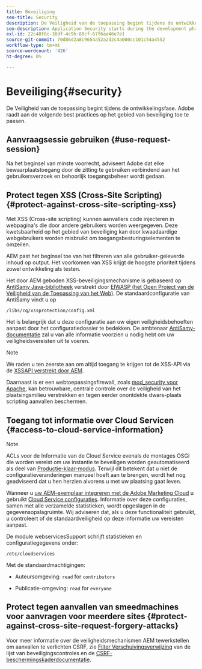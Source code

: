 ```yaml
---
title: Beveiliging
seo-title: Security
description: De Veiligheid van de toepassing begint tijdens de ontwikkelingsfase
seo-description: Application Security starts during the development phase
exl-id: 22c48f8c-38df-4c9b-88cf-67f6ae46e7e1
source-git-commit: 70d86d2a8c9654a52a2d2c4a000cc101c54a4552
workflow-type: tm+mt
source-wordcount: '426'
ht-degree: 0%

---
```


# Beveiliging{#security}

De Veiligheid van de toepassing begint tijdens de ontwikkelingsfase. Adobe raadt aan de volgende best practices op het gebied van beveiliging toe te passen.

## Aanvraagsessie gebruiken {#use-request-session}

Na het beginsel van minste voorrecht, adviseert Adobe dat elke bewaarplaatstoegang door de zitting te gebruiken verbindend aan het gebruikersverzoek en behoorlijk toegangsbeheer wordt gedaan.

## Protect tegen XSS (Cross-Site Scripting) {#protect-against-cross-site-scripting-xss}

Met XSS (Cross-site scripting) kunnen aanvallers code injecteren in webpagina&#39;s die door andere gebruikers worden weergegeven. Deze kwetsbaarheid op het gebied van beveiliging kan door kwaadaardige webgebruikers worden misbruikt om toegangsbesturingselementen te omzeilen.

AEM past het beginsel toe van het filtreren van alle gebruiker-geleverde inhoud op output. Het voorkomen van XSS krijgt de hoogste prioriteit tijdens zowel ontwikkeling als testen.

Het door AEM geboden XSS-beveiligingsmechanisme is gebaseerd op [AntiSamy Java-bibliotheek](https://www.owasp.org/index.php/Category:OWASP_AntiSamy_Project) verstrekt door [EIWASP (het Open Project van de Veiligheid van de Toepassing van het Web)](https://www.owasp.org/). De standaardconfiguratie van AntiSamy vindt u op

`/libs/cq/xssprotection/config.xml`

Het is belangrijk dat u deze configuratie aan uw eigen veiligheidsbehoeften aanpast door het configuratiedossier te bedekken. De ambtenaar [AntiSamy-documentatie](https://www.owasp.org/index.php/Category:OWASP_AntiSamy_Project) zal u van alle informatie voorzien u nodig hebt om uw veiligheidsvereisten uit te voeren.

>[!NOTE]
>
>We raden u ten zeerste aan om altijd toegang te krijgen tot de XSS-API via de [XSSAPI verstrekt door AEM](https://helpx.adobe.com/experience-manager/6-4/sites/developing/using/reference-materials/javadoc/com/adobe/granite/xss/XSSAPI.html).

Daarnaast is er een webtoepassingsfirewall, zoals [mod_security voor Apache](https://www.modsecurity.org), kan betrouwbare, centrale controle over de veiligheid van het plaatsingsmilieu verstrekken en tegen eerder onontdekte dwars-plaats scripting aanvallen beschermen.

## Toegang tot informatie over Cloud Servicen {#access-to-cloud-service-information}

>[!NOTE]
>
>ACLs voor de Informatie van de Cloud Service evenals de montages OSGi die worden vereist om uw instantie te beveiligen worden geautomatiseerd als deel van [Productie-klaar-modus](/help/sites-administering/production-ready.md). Terwijl dit betekent dat u niet de configuratieveranderingen manueel hoeft aan te brengen, wordt het nog geadviseerd dat u hen herzien alvorens u met uw plaatsing gaat leven.

Wanneer u [uw AEM-exemplaar integreren met de Adobe Marketing Cloud](/help/sites-administering/marketing-cloud.md) u gebruikt [Cloud Service configuraties](/help/sites-developing/extending-cloud-config.md). Informatie over deze configuraties, samen met alle verzamelde statistieken, wordt opgeslagen in de gegevensopslagruimte. Wij adviseren dat, als u deze functionaliteit gebruikt, u controleert of de standaardveiligheid op deze informatie uw vereisten aanpast.

De module webservicesSupport schrijft statistieken en configuratiegegevens onder:

`/etc/cloudservices`

Met de standaardmachtigingen:

* Auteursomgeving: `read` for `contributors`

* Publicatie-omgeving: `read` for `everyone`

## Protect tegen aanvallen van smeedmachines voor aanvragen voor meerdere sites {#protect-against-cross-site-request-forgery-attacks}

Voor meer informatie over de veiligheidsmechanismen AEM tewerkstellen om aanvallen te verlichten CSRF, zie [Filter Verschuivingsverwijzing](/help/sites-administering/security-checklist.md#protect-against-cross-site-request-forgery) van de lijst van beveiligingscontroles en de [CSRF-beschermingskaderdocumentatie](/help/sites-developing/csrf-protection.md).
